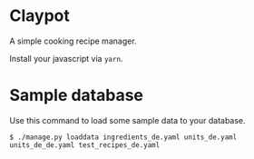 # Claypot

A simple cooking recipe manager.


Install your javascript via `yarn`.


# Sample database

Use this command to load some sample data to your database.

```shell
$ ./manage.py loaddata ingredients_de.yaml units_de.yaml units_de_de.yaml test_recipes_de.yaml
```
